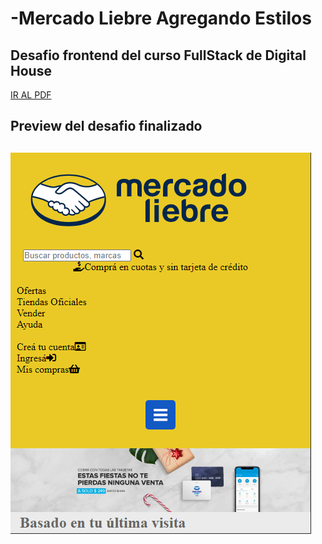 # -Mercado Liebre Agregando Estilos

## Desafio frontend del curso FullStack de Digital House



<a href="https://github.com/ROBERT-Gimenez/Trabajos_Practicos_Formar/tree/master/6-Mercado_Liebre_2_Estilos/Objetivo">IR AL PDF</a>

<h2>Preview del desafio finalizado<h2>

<img src="https://github.com/ROBERT-Gimenez/Trabajos_Practicos_Formar/blob/master/6-Mercado_Liebre_2_Estilos/public/images/preview.PNG">
